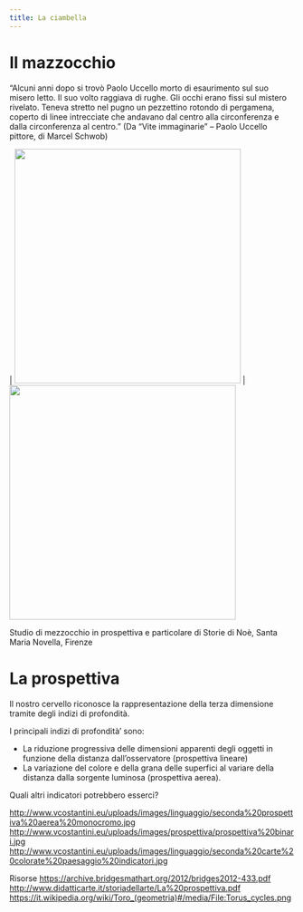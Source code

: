 ```yaml
---
title: La ciambella
---
```


# Il mazzocchio
“Alcuni anni dopo si trovò Paolo Uccello morto di esaurimento sul suo misero letto. Il suo volto raggiava di rughe. Gli occhi erano fissi sul mistero rivelato. Teneva stretto nel pugno un pezzettino rotondo di pergamena, coperto di linee intrecciate che andavano dal centro alla circonferenza e dalla circonferenza al centro.” (Da “Vite immaginarie” – Paolo Uccello pittore, di Marcel Schwob)


| <img src="https://vestioevo.files.wordpress.com/2015/06/image15.jpg" 
width="400" height="414">  |  <img src="https://vestioevo.files.wordpress.com/2015/06/image16.jpg" 
width="400" height="414">    

Studio di mezzocchio in prospettiva e particolare di Storie di Noè, Santa Maria Novella, Firenze



# La prospettiva

Il nostro cervello riconosce la rappresentazione della terza dimensione tramite degli indizi di profondità.

I principali indizi di profondità’ sono:
 
- La riduzione progressiva delle dimensioni apparenti degli oggetti in funzione della distanza dall’osservatore (prospettiva lineare)
- La variazione del colore e della grana delle superfici al variare della distanza dalla sorgente luminosa (prospettiva aerea).

Quali altri indicatori potrebbero esserci?

http://www.vcostantini.eu/uploads/images/linguaggio/seconda%20prospettiva%20aerea%20monocromo.jpg
http://www.vcostantini.eu/uploads/images/prospettiva/prospettiva%20binari.jpg
http://www.vcostantini.eu/uploads/images/linguaggio/seconda%20carte%20colorate%20paesaggio%20indicatori.jpg

Risorse
https://archive.bridgesmathart.org/2012/bridges2012-433.pdf
http://www.didatticarte.it/storiadellarte/La%20prospettiva.pdf
https://it.wikipedia.org/wiki/Toro_(geometria)#/media/File:Torus_cycles.png
